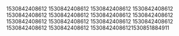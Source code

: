 1530842408612
1530842408612
1530842408612
1530842408612
1530842408612
1530842408612
1530842408612
1530842408612
1530842408612
1530842408612
1530842408612
1530842408612
1530842408612
1530842408612
15308424086121530851884911
